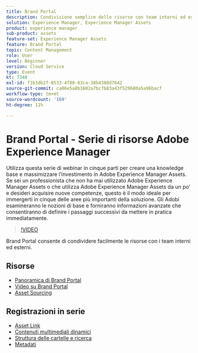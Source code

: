 ```yaml
---
title: Brand Portal
description: Condivisione semplice delle risorse con team interni ed esterni
solution: Experience Manager, Experience Manager Assets
product: experience manager
sub-product: assets
feature-set: Experience Manager Assets
feature: Brand Portal
topic: Content Management
role: User
level: Beginner
version: Cloud Service
type: Event
kt: 7340
exl-id: f1b3db2f-8533-4f80-83ca-38b4380d7642
source-git-commit: ca06e5a8b1602a7bcfb83a43f529680a5a96bacf
workflow-type: tm+mt
source-wordcount: '169'
ht-degree: 11%

---
```


# Brand Portal - Serie di risorse Adobe Experience Manager

Utilizza questa serie di webinar in cinque parti per creare una knowledge base e massimizzare l’investimento in Adobe Experience Manager Assets. Se sei un professionista che non ha mai utilizzato Adobe Experience Manager Assets o che utilizza Adobe Experience Manager Assets da un po’ e desideri acquisire nuove competenze, questo è il modo ideale per immergerti in cinque delle aree più importanti della soluzione. Gli Adobi esamineranno le nozioni di base e forniranno informazioni avanzate che consentiranno di definire i passaggi successivi da mettere in pratica immediatamente.

>[!VIDEO](https://video.tv.adobe.com/v/332133/?quality=12&learn=on&hidetitle=true)

Brand Portal consente di condividere facilmente le risorse con i team interni ed esterni.

## Risorse

* [Panoramica di Brand Portal](https://experienceleague.adobe.com/docs/experience-manager-brand-portal/using/introduction/brand-portal.html)
* [Video su Brand Portal](https://experienceleague.adobe.com/docs/experience-manager-learn/assets/sharing/brand-portal/brand-portal.html)
* [Asset Sourcing](https://experienceleague.adobe.com/docs/experience-manager-brand-portal/using/asset-sourcing-in-brand-portal/brand-portal-asset-sourcing.html?lang=it)

## Registrazioni in serie

* [Asset Link](asset-link.md)
* [Contenuti multimediali dinamici](dynamic-media.md)
* [Struttura delle cartelle e ricerca](folder-structure-search.md)
* [Metadati](metadata.md)
